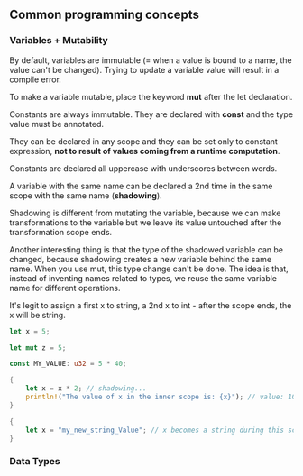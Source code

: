 <!-- variables -->

## Common programming concepts

### Variables + Mutability

By default, variables are immutable (= when a value is bound to a name, the value can't be changed). Trying to update a variable value will result in a compile error.

To make a variable mutable, place the keyword **mut** after the let declaration.

Constants are always immutable. They are declared with **const** and the type value must be annotated.

They can be declared in any scope and they can be set only to constant expression, **not to result of values coming from a runtime computation**.

Constants are declared all uppercase with underscores between words.

A variable with the same name can be declared a 2nd time in the same scope with the same name (**shadowing**).

Shadowing is different from mutating the variable, because we can make transformations to the variable but we leave its value untouched after the transformation scope ends.

Another interesting thing is that the type of the shadowed variable can be changed, because shadowing creates a new variable behind the same name. When you use mut, this type change can't be done. The idea is that, instead of inventing names related to types, we reuse the same variable name for different operations.

It's legit to assign a first x to string, a 2nd x to int - after the scope ends, the x will be string.

```rust
let x = 5;

let mut z = 5;

const MY_VALUE: u32 = 5 * 40;

{
    let x = x * 2; // shadowing...
    println!("The value of x in the inner scope is: {x}"); // value: 10
}

{
    let x = "my_new_string_Value"; // x becomes a string during this scope...
}
```

### Data Types